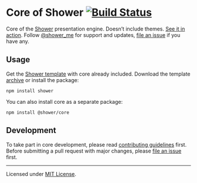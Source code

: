 # Core of Shower [![Build Status](https://travis-ci.org/shower/core.svg?branch=master)](https://travis-ci.org/shower/core)

Core of the [Shower](https://github.com/shower/shower) presentation engine. Doesn’t include themes. [See it in action](https://shwr.me). Follow [@shower_me](https://twitter.com/shower_me) for support and updates, [file an issue] if you have any.

## Usage

Get the [Shower template](https://github.com/shower/shower) with core already included. Download the template [archive](http://shwr.me/shower.zip) or install the package:

    npm install shower

You can also install core as a separate package:

    npm install @shower/core

## Development

To take part in core development, please read [contributing guidelines](CONTRIBUTING.md) first. Before submitting a pull request with major changes, please [file an issue] first.

---

Licensed under [MIT License](LICENSE.md).

[file an issue]: https://github.com/shower/shower/issues/new
